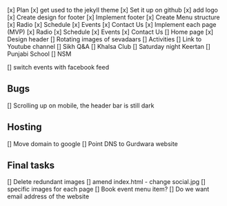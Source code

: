 [x] Plan
[x] get used to the jekyll theme
[x] Set it up on github
[x] add logo
[x] Create design for footer
    [x] Implement footer
[x] Create Menu structure
    [x] Radio
    [x] Schedule
    [x] Events
    [x] Contact Us
[x] Implement each page (MVP)
    [x] Radio
    [x] Schedule
    [x] Events
    [x] Contact Us
[] Home page
    [x] Design header
    [] Rotating images of sevadaars
    [] Activities
        [] Link to Youtube channel
        [] Sikh Q&A
        [] Khalsa Club
        [] Saturday night Keertan
        [] Punjabi School
        [] NSM

[] switch events with facebook feed


## Bugs
[] Scrolling up on mobile, the header bar is still dark

## Hosting
[] Move domain to google
[] Point DNS to Gurdwara website

## Final tasks
[] Delete redundant images
[] amend index.html - change social.jpg
[] specific images for each page
[] Book event menu item?
[] Do we want email address of the website


